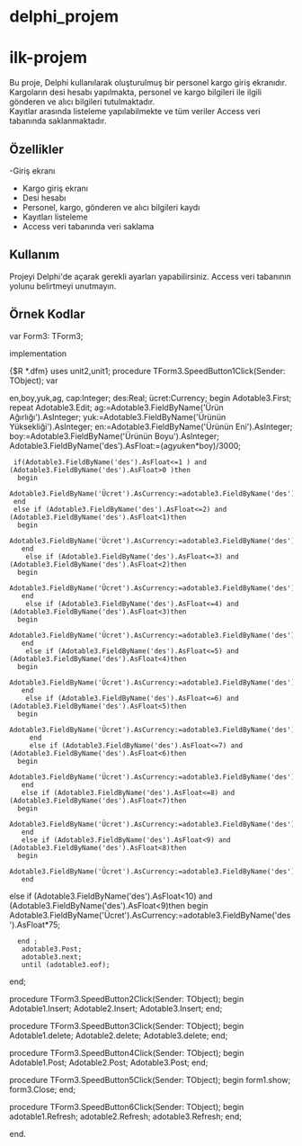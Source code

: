 # delphi_projem
# ilk-projem

Bu proje, Delphi kullanılarak oluşturulmuş bir personel kargo giriş ekranıdır.  
Kargoların desi hesabı yapılmakta, personel ve kargo bilgileri ile ilgili gönderen ve alıcı bilgileri tutulmaktadır.  
Kayıtlar arasında listeleme yapılabilmekte ve tüm veriler Access veri tabanında saklanmaktadır.

## Özellikler
 -Giriş ekranı
- Kargo giriş ekranı
- Desi hesabı
- Personel, kargo, gönderen ve alıcı bilgileri kaydı
- Kayıtları listeleme
- Access veri tabanında veri saklama

## Kullanım

Projeyi Delphi'de açarak gerekli ayarları yapabilirsiniz. Access veri tabanının yolunu belirtmeyi unutmayın.

## Örnek Kodlar
var
  Form3: TForm3;

implementation

{$R *.dfm}
uses unit2,unit1;
procedure TForm3.SpeedButton1Click(Sender: TObject);
 var

   en,boy,yuk,ag, cap:Integer;
    des:Real;
   ücret:Currency;
begin
   Adotable3.First;
    repeat
     Adotable3.Edit;
     ag:=Adotable3.FieldByName('Ürün Ağırlığı').AsInteger;
     yuk:=Adotable3.FieldByName('Ürünün Yüksekliği').AsInteger;
     en:=Adotable3.FieldByName('Ürünün Eni').AsInteger;
     boy:=Adotable3.FieldByName('Ürünün Boyu').AsInteger;
     Adotable3.FieldByName('des').AsFloat:=(ag*yuk*en*boy)/3000;

     if(Adotable3.FieldByName('des').AsFloat<=1 ) and (Adotable3.FieldByName('des').AsFloat>0 )then
      begin
     Adotable3.FieldByName('Ücret').AsCurrency:=adotable3.FieldByName('des').AsFloat*30;
     end
     else if (Adotable3.FieldByName('des').AsFloat<=2) and (Adotable3.FieldByName('des').AsFloat<1)then
      begin
       Adotable3.FieldByName('Ücret').AsCurrency:=adotable3.FieldByName('des').AsFloat*35;
       end
        else if (Adotable3.FieldByName('des').AsFloat<=3) and (Adotable3.FieldByName('des').AsFloat<2)then
      begin
       Adotable3.FieldByName('Ücret').AsCurrency:=adotable3.FieldByName('des').AsFloat*40;
       end
        else if (Adotable3.FieldByName('des').AsFloat<=4) and (Adotable3.FieldByName('des').AsFloat<3)then
      begin
       Adotable3.FieldByName('Ücret').AsCurrency:=adotable3.FieldByName('des').AsFloat*45;
       end
        else if (Adotable3.FieldByName('des').AsFloat<=5) and (Adotable3.FieldByName('des').AsFloat<4)then
      begin
       Adotable3.FieldByName('Ücret').AsCurrency:=adotable3.FieldByName('des').AsFloat*50;
       end
        else if (Adotable3.FieldByName('des').AsFloat<=6) and (Adotable3.FieldByName('des').AsFloat<5)then
      begin
       Adotable3.FieldByName('Ücret').AsCurrency:=adotable3.FieldByName('des').AsFloat*55;
         end
         else if (Adotable3.FieldByName('des').AsFloat<=7) and (Adotable3.FieldByName('des').AsFloat<6)then
      begin
       Adotable3.FieldByName('Ücret').AsCurrency:=adotable3.FieldByName('des').AsFloat*60;
       end
       else if (Adotable3.FieldByName('des').AsFloat<=8) and (Adotable3.FieldByName('des').AsFloat<7)then
      begin
       Adotable3.FieldByName('Ücret').AsCurrency:=adotable3.FieldByName('des').AsFloat*65;
       end
       else if (Adotable3.FieldByName('des').AsFloat<9) and (Adotable3.FieldByName('des').AsFloat<8)then
      begin
       Adotable3.FieldByName('Ücret').AsCurrency:=adotable3.FieldByName('des').AsFloat*70;
       end
   else if (Adotable3.FieldByName('des').AsFloat<10) and (Adotable3.FieldByName('des').AsFloat<9)then
      begin
       Adotable3.FieldByName('Ücret').AsCurrency:=adotable3.FieldByName('des').AsFloat*75;


      end ;
       adotable3.Post;
       adotable3.next;
       until (adotable3.eof);



end;

procedure TForm3.SpeedButton2Click(Sender: TObject);
begin
 Adotable1.Insert;
 Adotable2.Insert;
 Adotable3.Insert;
end;

procedure TForm3.SpeedButton3Click(Sender: TObject);
begin
Adotable1.delete;
Adotable2.delete;
Adotable3.delete;
end;

procedure TForm3.SpeedButton4Click(Sender: TObject);
begin
   Adotable1.Post;
   Adotable2.Post;
   Adotable3.Post;
end;




procedure TForm3.SpeedButton5Click(Sender: TObject);
begin
   form1.show;
   form3.Close;
end;

procedure TForm3.SpeedButton6Click(Sender: TObject);
begin
adotable1.Refresh;
adotable2.Refresh;
adotable3.Refresh;
end;

end.

